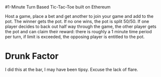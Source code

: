 #1-Minute Turn Based Tic-Tac-Toe built on Ethereum

Host a game, place a bet and get another to join your game and add to the pot. The winner gets the pot. If no one wins, the pot is split 50/50. If one player decides to back out half way through the game, the other player gets the pot and can claim their reward: there is roughly a 1 minute time period per turn, if limit is exceeded, the opposing player is entitled to the pot.

# Drunk Factor

I did this at the bar, I may have been tipsy. Excuse the lack of flare.
